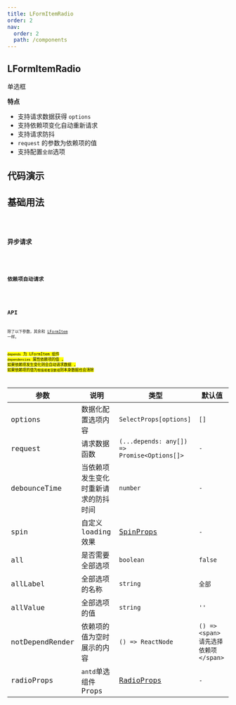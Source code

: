 ```yaml
---
title: LFormItemRadio
order: 2
nav:
  order: 2
  path: /components
---
```


## LFormItemRadio

单选框

**特点**

- 支持请求数据获得 `options`
- 支持依赖项变化自动重新请求
- 支持请求防抖
- `request` 的参数为依赖项的值
- 支持配置`全部`选项

## 代码演示

## 基础用法

<code src='./demos/Demo1.tsx'>

### 异步请求

<code src='./demos/Demo2.tsx'>

### 依赖项自动请求

<code src='./demos/Demo3.tsx'>

## API

除了以下参数，其余和 [LFormItem](/components/form-item) 一样。

<mark>`depends` 为 LFormItem 组件 `dependencies` 属性依赖项的值 , 如果依赖项发生变化则会自动请求数据 , 如果依赖项的值为`假值或者空数组`则本身数据也会清除<mark/>

| 参数 | 说明 | 类型 | 默认值 |
| --- | --- | --- | --- |
| options | 数据化配置选项内容 | `SelectProps[options]` | `[]` |
| request | 请求数据函数 | `(...depends: any[]) => Promise<Options[]>` | `-` |
| debounceTime | 当依赖项发生变化时重新请求的防抖时间 | `number` | `-` |
| spin | 自定义 loading 效果 | [SpinProps](https://4x.ant.design/components/spin-cn/#API) | `-` |
| all | 是否需要全部选项 | `boolean ` | `false` |
| allLabel | 全部选项的名称 | `string ` | `全部` |
| allValue | 全部选项的值 | `string` | `''` |
| notDependRender | 依赖项的值为空时展示的内容 | `() => ReactNode` | `() => <span>请先选择依赖项</span>` |
| radioProps | `antd`单选组件 Props | [RadioProps](https://4x.ant.design/components/radio-cn/#API) | `-` |
